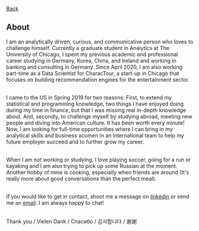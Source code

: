 [Back](/index.md)

## About

I am an analytically driven, curious, and communicative person who loves to challenge himself. Currently a graduate student in Analytics at The University of Chicago, I spent my previous academic and professional career studying in Germany, Korea, China, and Ireland and working in banking and consulting in Germany. Since April 2020, I am also working part-time as a Data Scientist for CharacTour, a start-up in Chicago that focuses on building recommendation engines for the entertainment sector.<br><br>

I came to the US in Spring 2019 for two reasons: First, to extend my statistical and programming knowledge, two things I have enjoyed doing during my time in finance, but that I was missing real in-depth knowledge about. And, secondly, to challenge myself by studying abroad, meeting new people and diving into American culture. It has been worth every minute! Now, I am looking for full-time opportunities where I can bring in my analytical skills and business acumen in an international team to help my future employer succeed and to further grow my career.<br><br>

When I am not working or studying, I love playing soccer, going for a run or kayaking and I am also trying to pick up some Russian at the moment. Another hobby of mine is cooking, especially when friends are around (It's really more about good conversations than the perfect meal).<br><br>

If you would like to get in contact, shoot me a message on [linkedin](https://www.linkedin.com/in/markus-wehr) or send me an [email](mailto:mwehr@uchicago.edu?subject=[GitHub]%20Source%20Han%20Sans). I am always happy to chat!<br><br>

Thank you / Vielen Dank / Спасибо / 감사합니다 / 谢谢
